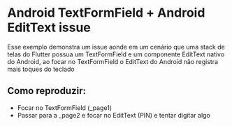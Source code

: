 # Android TextFormField + Android EditText issue

Esse exemplo demonstra um issue aonde em um cenário que uma stack de telas do Flutter possua um TextFormField e um componente EditText nativo do Android, ao focar no TextFormField o EditText do Android não registra mais toques do teclado

## Como reproduzir:

- Focar no TextFormField (_page1)
- Passar para a _page2 e focar no EditText (PIN) e tentar digitar algo